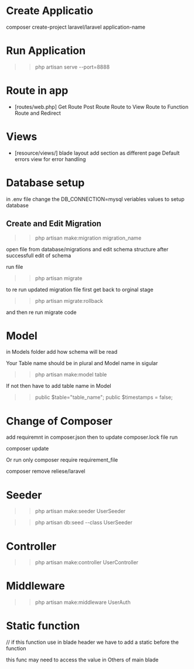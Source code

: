 # Create Applicatio
composer create-project laravel/laravel application-name
# Run Application
>>php artisan serve --port=8888

# Route in app
- [routes/web.php]
Get Route
Post Route
Route to View
Route to Function
Route and Redirect

# Views 
- [resource/views/]
blade layout
add section as different page
Default errors view for error handling

# Database setup 
in .env file change the DB_CONNECTION=mysql veriables values
to setup database

## Create and Edit Migration

>>php artisan make:migration migration_name

open file from database/migrations and edit schema structure
after successfull edit of schema

run file
>>php artisan migrate

to re run updated migration file first get back to orginal stage
>> php artisan migrate:rollback 
 
and then re run migrate code

# Model
in Models folder add how schema will be read

Your Table name should be in plural and Model name in sigular

>> php artisan make:model table

If not then have to add table name in Model
>> public $table="table_name";
    public $timestamps = false;

# Change of Composer
add requiremnt in composer.json
then to update composer.lock file run

composer update

Or run only
composer require requirement_file

composer remove reliese/laravel

# Seeder 

>> php artisan make:seeder UserSeeder

>> php artisan db:seed --class UserSeeder

# Controller

>> php artisan make:controller UserController

# Middleware

>> php artisan make:middleware UserAuth

# Static function
// if this function use in blade header we have to add a static before the function

this func may need to access the value in Others of main blade

